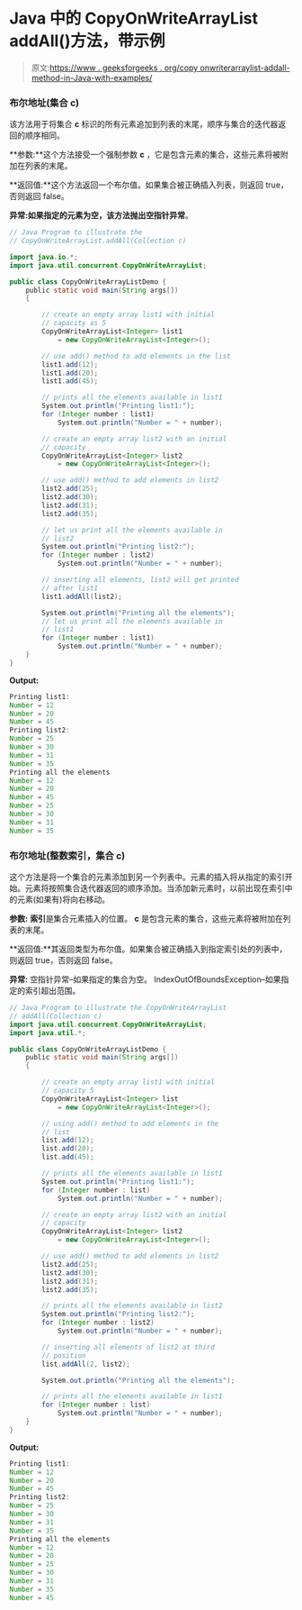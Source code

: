 # Java 中的 CopyOnWriteArrayList addAll()方法，带示例

> 原文:[https://www . geeksforgeeks . org/copy onwriterarraylist-addall-method-in-Java-with-examples/](https://www.geeksforgeeks.org/copyonwritearraylist-addall-method-in-java-with-examples/)

### 布尔地址(集合 c)

该方法用于将集合 **c** 标识的所有元素追加到列表的末尾，顺序与集合的迭代器返回的顺序相同。

**参数:**这个方法接受一个强制参数 **c** ，它是包含元素的集合，这些元素将被附加在列表的末尾。

**返回值:**这个方法返回一个布尔值。如果集合被正确插入列表，则返回 true，否则返回 false。

**异常:**如果指定的元素为空，该方法抛出**空指针异常**。

```java
// Java Program to illustrate the
// CopyOnWriteArrayList.addAll(Collection c)

import java.io.*;
import java.util.concurrent.CopyOnWriteArrayList;

public class CopyOnWriteArrayListDemo {
    public static void main(String args[])
    {

        // create an empty array list1 with initial
        // capacity as 5
        CopyOnWriteArrayList<Integer> list1
            = new CopyOnWriteArrayList<Integer>();

        // use add() method to add elements in the list
        list1.add(12);
        list1.add(20);
        list1.add(45);

        // prints all the elements available in list1
        System.out.println("Printing list1:");
        for (Integer number : list1)
            System.out.println("Number = " + number);

        // create an empty array list2 with an initial
        // capacity
        CopyOnWriteArrayList<Integer> list2
            = new CopyOnWriteArrayList<Integer>();

        // use add() method to add elements in list2
        list2.add(25);
        list2.add(30);
        list2.add(31);
        list2.add(35);

        // let us print all the elements available in
        // list2
        System.out.println("Printing list2:");
        for (Integer number : list2)
            System.out.println("Number = " + number);

        // inserting all elements, list2 will get printed
        // after list1
        list1.addAll(list2);

        System.out.println("Printing all the elements");
        // let us print all the elements available in
        // list1
        for (Integer number : list1)
            System.out.println("Number = " + number);
    }
}
```

**Output:**

```java
Printing list1:
Number = 12
Number = 20
Number = 45
Printing list2:
Number = 25
Number = 30
Number = 31
Number = 35
Printing all the elements
Number = 12
Number = 20
Number = 45
Number = 25
Number = 30
Number = 31
Number = 35

```

### 布尔地址(整数索引，集合 c)

这个方法是将一个集合的元素添加到另一个列表中。元素的插入将从指定的索引开始。元素将按照集合迭代器返回的顺序添加。当添加新元素时，以前出现在索引中的元素(如果有)将向右移动。

**参数:**
**索引**是集合元素插入的位置。
**c** 是包含元素的集合，这些元素将被附加在列表的末尾。

**返回值:**其返回类型为布尔值。如果集合被正确插入到指定索引处的列表中，则返回 true，否则返回 false。

**异常:**
空指针异常–如果指定的集合为空。
IndexOutOfBoundsException–如果指定的索引超出范围。

```java
// Java Program to illustrate the CopyOnWriteArrayList
// addAll(Collection c)
import java.util.concurrent.CopyOnWriteArrayList;
import java.util.*;

public class CopyOnWriteArrayListDemo {
    public static void main(String args[])
    {

        // create an empty array list1 with initial
        // capacity 5
        CopyOnWriteArrayList<Integer> list
            = new CopyOnWriteArrayList<Integer>();

        // using add() method to add elements in the
        // list
        list.add(12);
        list.add(20);
        list.add(45);

        // prints all the elements available in list1
        System.out.println("Printing list1:");
        for (Integer number : list)
            System.out.println("Number = " + number);

        // create an empty array list2 with an initial
        // capacity
        CopyOnWriteArrayList<Integer> list2
            = new CopyOnWriteArrayList<Integer>();

        // use add() method to add elements in list2
        list2.add(25);
        list2.add(30);
        list2.add(31);
        list2.add(35);

        // prints all the elements available in list2
        System.out.println("Printing list2:");
        for (Integer number : list2)
            System.out.println("Number = " + number);

        // inserting all elements of list2 at third
        // position
        list.addAll(2, list2);

        System.out.println("Printing all the elements");

        // prints all the elements available in list1
        for (Integer number : list)
            System.out.println("Number = " + number);
    }
}
```

**Output:**

```java
Printing list1:
Number = 12
Number = 20
Number = 45
Printing list2:
Number = 25
Number = 30
Number = 31
Number = 35
Printing all the elements
Number = 12
Number = 20
Number = 25
Number = 30
Number = 31
Number = 35
Number = 45

```